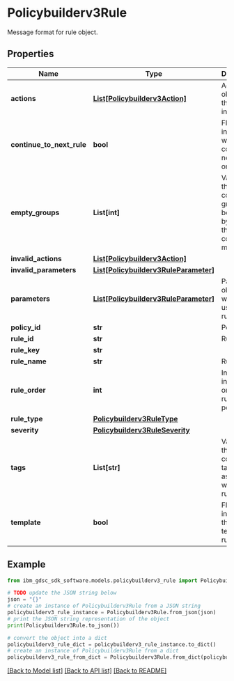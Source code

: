 # Policybuilderv3Rule

Message format for rule object.

## Properties

Name | Type | Description | Notes
------------ | ------------- | ------------- | -------------
**actions** | [**List[Policybuilderv3Action]**](Policybuilderv3Action.md) | Action object of the actions in the rules. | [optional] 
**continue_to_next_rule** | **bool** | Flag indicating whether continue to next rule is on/off. | [optional] 
**empty_groups** | **List[int]** | Variable that contains group ids being used by the rule that contains 0 members. | [optional] 
**invalid_actions** | [**List[Policybuilderv3Action]**](Policybuilderv3Action.md) |  | [optional] 
**invalid_parameters** | [**List[Policybuilderv3RuleParameter]**](Policybuilderv3RuleParameter.md) |  | [optional] 
**parameters** | [**List[Policybuilderv3RuleParameter]**](Policybuilderv3RuleParameter.md) | Parameter object which are used in the rule. | [optional] 
**policy_id** | **str** | Policy Id. | [optional] 
**rule_id** | **str** | Rule id. | [optional] 
**rule_key** | **str** |  | [optional] 
**rule_name** | **str** | Rule name. | [optional] 
**rule_order** | **int** | Integer to indicate the order of the rule in the policy. | [optional] 
**rule_type** | [**Policybuilderv3RuleType**](Policybuilderv3RuleType.md) |  | [optional] 
**severity** | [**Policybuilderv3RuleSeverity**](Policybuilderv3RuleSeverity.md) |  | [optional] 
**tags** | **List[str]** | Variable that contains tags assosicated with the rule. | [optional] 
**template** | **bool** | Flag to indicate if the rule is a template rule. | [optional] 

## Example

```python
from ibm_gdsc_sdk_software.models.policybuilderv3_rule import Policybuilderv3Rule

# TODO update the JSON string below
json = "{}"
# create an instance of Policybuilderv3Rule from a JSON string
policybuilderv3_rule_instance = Policybuilderv3Rule.from_json(json)
# print the JSON string representation of the object
print(Policybuilderv3Rule.to_json())

# convert the object into a dict
policybuilderv3_rule_dict = policybuilderv3_rule_instance.to_dict()
# create an instance of Policybuilderv3Rule from a dict
policybuilderv3_rule_from_dict = Policybuilderv3Rule.from_dict(policybuilderv3_rule_dict)
```
[[Back to Model list]](../README.md#documentation-for-models) [[Back to API list]](../README.md#documentation-for-api-endpoints) [[Back to README]](../README.md)


